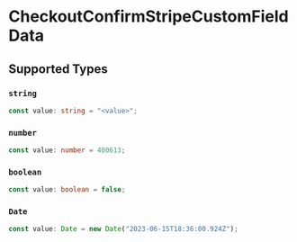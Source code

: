 # CheckoutConfirmStripeCustomFieldData


## Supported Types

### `string`

```typescript
const value: string = "<value>";
```

### `number`

```typescript
const value: number = 400613;
```

### `boolean`

```typescript
const value: boolean = false;
```

### `Date`

```typescript
const value: Date = new Date("2023-06-15T18:36:00.924Z");
```

